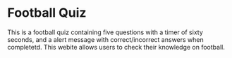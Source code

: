 # Football Quiz # 

This is a football quiz containing five questions with a timer of sixty seconds, and a alert message with correct/incorrect answers when completetd. 
This webite allows users to check their knowledge on football. 
 

